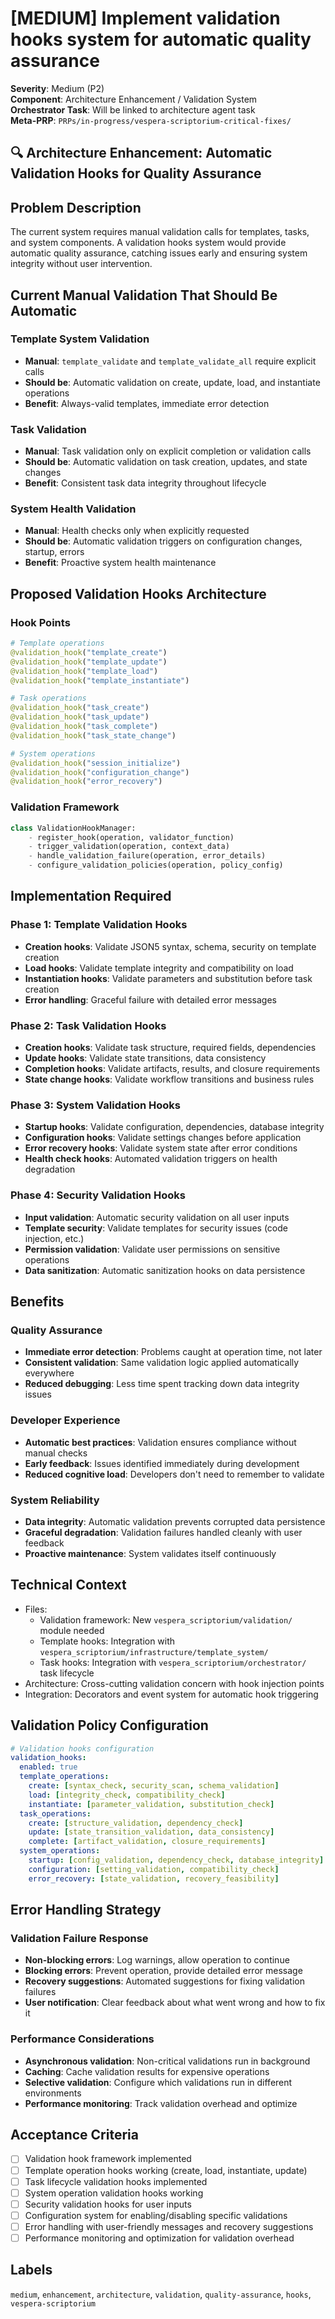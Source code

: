 # [MEDIUM] Implement validation hooks system for automatic quality assurance

**Severity**: Medium (P2)  
**Component**: Architecture Enhancement / Validation System  
**Orchestrator Task**: Will be linked to architecture agent task  
**Meta-PRP**: `PRPs/in-progress/vespera-scriptorium-critical-fixes/`

## 🔍 Architecture Enhancement: Automatic Validation Hooks for Quality Assurance

## Problem Description

The current system requires manual validation calls for templates, tasks, and system components. A validation hooks system would provide automatic quality assurance, catching issues early and ensuring system integrity without user intervention.

## Current Manual Validation That Should Be Automatic

### Template System Validation
- **Manual**: `template_validate` and `template_validate_all` require explicit calls
- **Should be**: Automatic validation on create, update, load, and instantiate operations
- **Benefit**: Always-valid templates, immediate error detection

### Task Validation  
- **Manual**: Task validation only on explicit completion or validation calls
- **Should be**: Automatic validation on task creation, updates, and state changes
- **Benefit**: Consistent task data integrity throughout lifecycle

### System Health Validation
- **Manual**: Health checks only when explicitly requested
- **Should be**: Automatic validation triggers on configuration changes, startup, errors
- **Benefit**: Proactive system health maintenance

## Proposed Validation Hooks Architecture

### Hook Points
```python
# Template operations
@validation_hook("template_create")
@validation_hook("template_update") 
@validation_hook("template_load")
@validation_hook("template_instantiate")

# Task operations
@validation_hook("task_create")
@validation_hook("task_update") 
@validation_hook("task_complete")
@validation_hook("task_state_change")

# System operations
@validation_hook("session_initialize")
@validation_hook("configuration_change")
@validation_hook("error_recovery")
```

### Validation Framework
```python
class ValidationHookManager:
    - register_hook(operation, validator_function)
    - trigger_validation(operation, context_data)
    - handle_validation_failure(operation, error_details)
    - configure_validation_policies(operation, policy_config)
```

## Implementation Required

### Phase 1: Template Validation Hooks
- **Creation hooks**: Validate JSON5 syntax, schema, security on template creation
- **Load hooks**: Validate template integrity and compatibility on load
- **Instantiation hooks**: Validate parameters and substitution before task creation
- **Error handling**: Graceful failure with detailed error messages

### Phase 2: Task Validation Hooks  
- **Creation hooks**: Validate task structure, required fields, dependencies
- **Update hooks**: Validate state transitions, data consistency  
- **Completion hooks**: Validate artifacts, results, and closure requirements
- **State change hooks**: Validate workflow transitions and business rules

### Phase 3: System Validation Hooks
- **Startup hooks**: Validate configuration, dependencies, database integrity
- **Configuration hooks**: Validate settings changes before application
- **Error recovery hooks**: Validate system state after error conditions
- **Health check hooks**: Automated validation triggers on health degradation

### Phase 4: Security Validation Hooks
- **Input validation**: Automatic security validation on all user inputs
- **Template security**: Validate templates for security issues (code injection, etc.)
- **Permission validation**: Validate user permissions on sensitive operations
- **Data sanitization**: Automatic sanitization hooks on data persistence

## Benefits

### Quality Assurance
- **Immediate error detection**: Problems caught at operation time, not later
- **Consistent validation**: Same validation logic applied automatically everywhere  
- **Reduced debugging**: Less time spent tracking down data integrity issues

### Developer Experience
- **Automatic best practices**: Validation ensures compliance without manual checks
- **Early feedback**: Issues identified immediately during development
- **Reduced cognitive load**: Developers don't need to remember to validate

### System Reliability
- **Data integrity**: Automatic validation prevents corrupted data persistence
- **Graceful degradation**: Validation failures handled cleanly with user feedback
- **Proactive maintenance**: System validates itself continuously

## Technical Context

- Files:
  - Validation framework: New `vespera_scriptorium/validation/` module needed
  - Template hooks: Integration with `vespera_scriptorium/infrastructure/template_system/`
  - Task hooks: Integration with `vespera_scriptorium/orchestrator/` task lifecycle
- Architecture: Cross-cutting validation concern with hook injection points
- Integration: Decorators and event system for automatic hook triggering

## Validation Policy Configuration

```yaml
# Validation hooks configuration
validation_hooks:
  enabled: true
  template_operations:
    create: [syntax_check, security_scan, schema_validation]
    load: [integrity_check, compatibility_check]
    instantiate: [parameter_validation, substitution_check]
  task_operations:
    create: [structure_validation, dependency_check]
    update: [state_transition_validation, data_consistency]
    complete: [artifact_validation, closure_requirements]
  system_operations:
    startup: [config_validation, dependency_check, database_integrity]
    configuration: [setting_validation, compatibility_check]
    error_recovery: [state_validation, recovery_feasibility]
```

## Error Handling Strategy

### Validation Failure Response
- **Non-blocking errors**: Log warnings, allow operation to continue
- **Blocking errors**: Prevent operation, provide detailed error message
- **Recovery suggestions**: Automated suggestions for fixing validation failures
- **User notification**: Clear feedback about what went wrong and how to fix it

### Performance Considerations
- **Asynchronous validation**: Non-critical validations run in background
- **Caching**: Cache validation results for expensive operations
- **Selective validation**: Configure which validations run in different environments
- **Performance monitoring**: Track validation overhead and optimize

## Acceptance Criteria

- [ ] Validation hook framework implemented
- [ ] Template operation hooks working (create, load, instantiate, update)
- [ ] Task lifecycle validation hooks implemented  
- [ ] System operation validation hooks working
- [ ] Security validation hooks for user inputs
- [ ] Configuration system for enabling/disabling specific validations
- [ ] Error handling with user-friendly messages and recovery suggestions
- [ ] Performance monitoring and optimization for validation overhead

## Labels

`medium`, `enhancement`, `architecture`, `validation`, `quality-assurance`, `hooks`, `vespera-scriptorium`